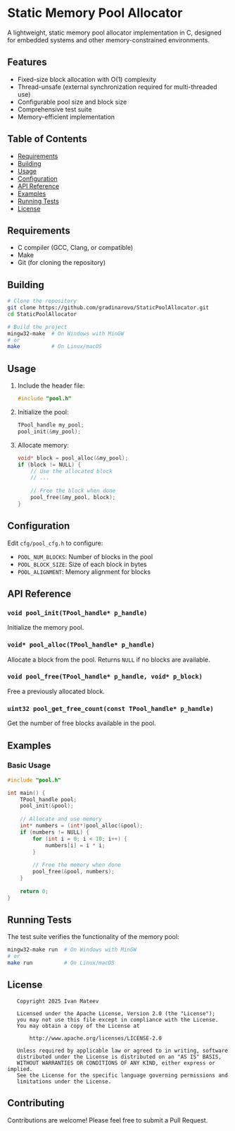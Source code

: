 # Static Memory Pool Allocator

A lightweight, static memory pool allocator implementation in C, designed for embedded systems and other memory-constrained environments.

## Features

- Fixed-size block allocation with O(1) complexity
- Thread-unsafe (external synchronization required for multi-threaded use)
- Configurable pool size and block size
- Comprehensive test suite
- Memory-efficient implementation

## Table of Contents

- [Requirements](#requirements)
- [Building](#building)
- [Usage](#usage)
- [Configuration](#configuration)
- [API Reference](#api-reference)
- [Examples](#examples)
- [Running Tests](#running-tests)
- [License](#license)

## Requirements

- C compiler (GCC, Clang, or compatible)
- Make
- Git (for cloning the repository)

## Building

```bash
# Clone the repository
git clone https://github.com/gradinarovo/StaticPoolAllocator.git
cd StaticPoolAllocator

# Build the project
mingw32-make  # On Windows with MinGW
# or
make          # On Linux/macOS
```

## Usage

1. Include the header file:
   ```c
   #include "pool.h"
   ```

2. Initialize the pool:
   ```c
   TPool_handle my_pool;
   pool_init(&my_pool);
   ```

3. Allocate memory:
   ```c
   void* block = pool_alloc(&my_pool);
   if (block != NULL) {
       // Use the allocated block
       // ...
       
       // Free the block when done
       pool_free(&my_pool, block);
   }
   ```

## Configuration

Edit `cfg/pool_cfg.h` to configure:
- `POOL_NUM_BLOCKS`: Number of blocks in the pool
- `POOL_BLOCK_SIZE`: Size of each block in bytes
- `POOL_ALIGNMENT`: Memory alignment for blocks

## API Reference

### `void pool_init(TPool_handle* p_handle)`
Initialize the memory pool.

### `void* pool_alloc(TPool_handle* p_handle)`
Allocate a block from the pool. Returns `NULL` if no blocks are available.

### `void pool_free(TPool_handle* p_handle, void* p_block)`
Free a previously allocated block.

### `uint32 pool_get_free_count(const TPool_handle* p_handle)`
Get the number of free blocks available in the pool.

## Examples

### Basic Usage

```c
#include "pool.h"

int main() {
    TPool_handle pool;
    pool_init(&pool);
    
    // Allocate and use memory
    int* numbers = (int*)pool_alloc(&pool);
    if (numbers != NULL) {
        for (int i = 0; i < 10; i++) {
            numbers[i] = i * i;
        }
        
        // Free the memory when done
        pool_free(&pool, numbers);
    }
    
    return 0;
}
```

## Running Tests

The test suite verifies the functionality of the memory pool:

```bash
mingw32-make run  # On Windows with MinGW
# or
make run          # On Linux/macOS
```

## License

```
   Copyright 2025 Ivan Mateev

   Licensed under the Apache License, Version 2.0 (the "License");
   you may not use this file except in compliance with the License.
   You may obtain a copy of the License at

       http://www.apache.org/licenses/LICENSE-2.0

   Unless required by applicable law or agreed to in writing, software
   distributed under the License is distributed on an "AS IS" BASIS,
   WITHOUT WARRANTIES OR CONDITIONS OF ANY KIND, either express or implied.
   See the License for the specific language governing permissions and
   limitations under the License.
```

## Contributing

Contributions are welcome! Please feel free to submit a Pull Request.
